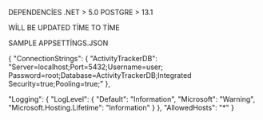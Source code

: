 DEPENDENCİES
.NET > 5.0
POSTGRE > 13.1



WİLL BE UPDATED TİME TO TİME

SAMPLE APPSETTİNGS.JSON

{
  "ConnectionStrings": {
    "ActivityTrackerDB": "Server=localhost;Port=5432;Username=user; Password=root;Database=ActivityTrackerDB;Integrated Security=true;Pooling=true;"
  },

  "Logging": {
    "LogLevel": {
      "Default": "Information",
      "Microsoft": "Warning",
      "Microsoft.Hosting.Lifetime": "Information"
    }
  },
  "AllowedHosts": "*"
}
